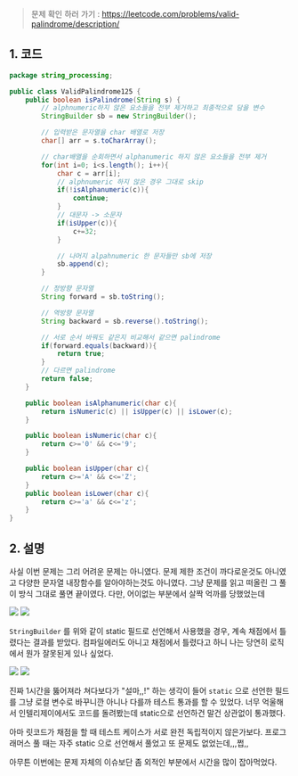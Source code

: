 > 문제 확인 하러 가기 : https://leetcode.com/problems/valid-palindrome/description/

## 1. 코드
```java
package string_processing;

public class ValidPalindrome125 {
    public boolean isPalindrome(String s) {
        // alphnumeric하지 않은 요소들을 전부 제거하고 최종적으로 담을 변수
        StringBuilder sb = new StringBuilder();

        // 입력받은 문자열을 char 배열로 저장
        char[] arr = s.toCharArray();

        // char배열을 순회하면서 alphanumeric 하지 않은 요소들을 전부 제거
        for(int i=0; i<s.length(); i++){
            char c = arr[i];
            // alphnumeric 하지 않은 경우 그대로 skip
            if(!isAlphanumeric(c)){
                continue;
            }
            // 대문자 -> 소문자
            if(isUpper(c)){
                c+=32;
            }

            // 나머지 alpahnumeric 한 문자들만 sb에 저장
            sb.append(c);
        }

        // 정방향 문자열
        String forward = sb.toString();

        // 역방향 문자열
        String backward = sb.reverse().toString();

        // 서로 순서 바꿔도 같은지 비교해서 같으면 palindrome
        if(forward.equals(backward)){
            return true;
        }
        // 다르면 palindrome
        return false;
    }

    public boolean isAlphanumeric(char c){
        return isNumeric(c) || isUpper(c) || isLower(c);
    }

    public boolean isNumeric(char c){
        return c>='0' && c<='9';
    }

    public boolean isUpper(char c){
        return c>='A' && c<='Z';
    }
    public boolean isLower(char c){
        return c>='a' && c<='z';
    }
}
```

## 2. 설명

사실 이번 문제는 그리 어려운 문제는 아니였다. 문제 제한 조건이 까다로운것도 아니였고 다양한 문자열 내장함수를 알아야하는것도 아니였다. 그냥 문제를 읽고 떠올린 그 풀이 방식 그대로 풀면 끝이였다. 다만, 어이없는 부분에서 살짝 억까를 당했었는데

<img src="https://velog.velcdn.com/images/minwoorich/post/7e7c8870-d261-4ba5-860d-bed6c8af8eb7/image.png" style="margin:0;width:"/>

<img src="https://velog.velcdn.com/images/minwoorich/post/7142a920-b2b4-40d5-b064-ffb141643434/image.png" style="margin:0;width:"/>

``StringBuilder`` 를 위와 같이 static 필드로 선언해서 사용했을 경우, 계속 채점에서 틀렸다는 결과를 받았다. 컴파일에러도 아니고 채점에서 틀렸다고 하니 나는 당연히 로직에서 뭔가 잘못된게 있나 싶었다.

<img src="https://velog.velcdn.com/images/minwoorich/post/f62e8608-056e-4e63-90d2-18ca900238de/image.png" style="margin:0;width:"/>
<img src="https://velog.velcdn.com/images/minwoorich/post/afdf12ca-4179-4a83-bd18-6b21177510ca/image.png" style="margin:0;width:"/>

진짜 1시간을 뚫어져라 쳐다보다가 "설마,,!" 하는 생각이 들어 ``static`` 으로 선언한 필드를 그냥 로컬 변수로 바꾸니깐 아니나 다를까 테스트 통과를 할 수 있었다. 너무 억울해서 인텔리제이에서도 코드를 돌려봤는데 static으로 선언하건 말건 상관없이 통과했다.

아마 릿코드가 채점을 할 때 테스트 케이스가 서로 완전 독립적이지 않은가보다. 프로그래머스 풀 때는 자주 static 으로 선언해서 풀었고 또 문제도 없었는데,,,쩝,,

아무튼 이번에는 문제 자체의 이슈보단 좀 외적인 부분에서 시간을 많이 잡아먹었다. 


